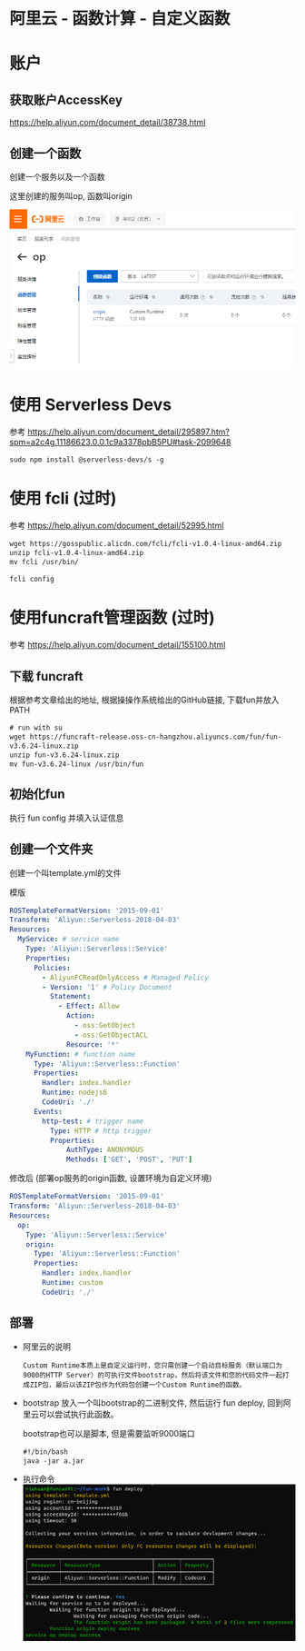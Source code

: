 阿里云 - 函数计算 - 自定义函数
==========================

# 账户

## 获取账户AccessKey

https://help.aliyun.com/document_detail/38738.html

## 创建一个函数

创建一个服务以及一个函数

这里创建的服务叫op, 函数叫origin

![](created_service_and_function.png)

# 使用 Serverless Devs

参考 https://help.aliyun.com/document_detail/295897.htm?spm=a2c4g.11186623.0.0.1c9a3378pbB5PU#task-2099648

```shell
sudo npm install @serverless-devs/s -g  
```

# 使用 fcli (过时)

参考 https://help.aliyun.com/document_detail/52995.html

```shell
wget https://gosspublic.alicdn.com/fcli/fcli-v1.0.4-linux-amd64.zip
unzip fcli-v1.0.4-linux-amd64.zip
mv fcli /usr/bin/
```

```shell
fcli config
```

# 使用funcraft管理函数 (过时)

参考 https://help.aliyun.com/document_detail/155100.html

## 下载 funcraft

根据参考文章给出的地址, 根据操操作系统给出的GitHub链接, 下载fun并放入PATH
```shell
# run with su
wget https://funcraft-release.oss-cn-hangzhou.aliyuncs.com/fun/fun-v3.6.24-linux.zip
unzip fun-v3.6.24-linux.zip
mv fun-v3.6.24-linux /usr/bin/fun
```

## 初始化fun

执行 fun config 并填入认证信息

## 创建一个文件夹

创建一个叫template.yml的文件

模版
```yaml
ROSTemplateFormatVersion: '2015-09-01'
Transform: 'Aliyun::Serverless-2018-04-03'
Resources:
  MyService: # service name
    Type: 'Aliyun::Serverless::Service'
    Properties:
      Policies:
        - AliyunFCReadOnlyAccess # Managed Policy
        - Version: '1' # Policy Document
          Statement:
            - Effect: Allow
              Action:
                - oss:GetObject
                - oss:GetObjectACL
              Resource: '*'
    MyFunction: # function name
      Type: 'Aliyun::Serverless::Function'
      Properties:
        Handler: index.handler
        Runtime: nodejs6
        CodeUri: './'
      Events:
        http-test: # trigger name
          Type: HTTP # http trigger
          Properties:
              AuthType: ANONYMOUS
              Methods: ['GET', 'POST', 'PUT']
```

修改后 (部署op服务的origin函数, 设置环境为自定义环境)
```yaml
ROSTemplateFormatVersion: '2015-09-01'
Transform: 'Aliyun::Serverless-2018-04-03'
Resources:
  op:
    Type: 'Aliyun::Serverless::Service'
    origin:
      Type: 'Aliyun::Serverless::Function'
      Properties:
        Handler: index.handler
        Runtime: custom
        CodeUri: './'
```

## 部署

- 阿里云的说明
  ```text
  Custom Runtime本质上是自定义运行时，您只需创建一个启动目标服务（默认端口为9000的HTTP Server）的可执行文件bootstrap，然后将该文件和您的代码文件一起打成ZIP包，最后以该ZIP包作为代码包创建一个Custom Runtime的函数。
  ```

- bootstrap
  放入一个叫bootstrap的二进制文件, 然后运行 fun deploy, 回到阿里云可以尝试执行此函数。

  bootstrap也可以是脚本, 但是需要监听9000端口
  ```shell
  #!/bin/bash
  java -jar a.jar
  ```

- 执行命令
  ![](deploy_ok.png)



